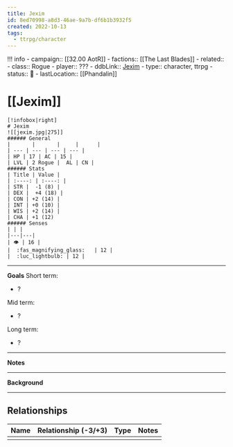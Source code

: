 ```yaml
---
title: Jexim
id: 8ed70998-a8d3-46ae-9a7b-df6b1b3932f5
created: 2022-10-13
tags:
  - ttrpg/character
---
```


!!! info
    - campaign:: [[32.00 AotR]]
    - factions:: [[The Last Blades]]
    - related:: 
    - class:: Rogue
    - player:: ???
    - ddbLink:: [Jexim](https://www.dndbeyond.com/characters/63322738)
    - type:: character, ttrpg
    - status:: 💓
    - lastLocation:: [[Phandalin]]

# [[Jexim]]

    [!infobox|right]
    # Jexim
    ![[jexim.jpg|275]]
    ###### General
    |       |       |     |      |
    | --- | --- | --- | --- |
    | HP | 17 | AC | 15 |
    | LVL | 2 Rogue |  AL | CN | 
    ###### Stats
    | Title | Value |
    | :----: | :----: |
    | STR |  -1 (8) |
    | DEX |  +4 (18) |
    | CON | +2 (14) |
    | INT | +0 (10) |
    | WIS | +2 (14) |
    | CHA | +1 (12) 
    ###### Senses
    | | |
    |---|---|
    | 👁️ | 16 |
    |  :fas_magnifying_glass:   | 12 |
    |  :luc_lightbulb: | 12 |

---
**Goals**
Short term:
 - ?

Mid term:
- ?

Long term:
- ?
---
**Notes**

---
**Background**

---

## Relationships

| Name    | Relationship (-3/+3) | Type | Notes  |
| ------- | :------------------: | ---- | ------ |
|         |                      |      |        |  
